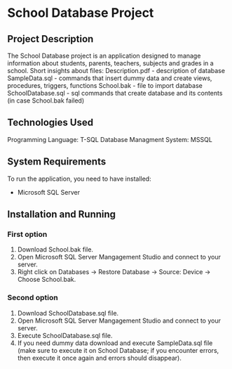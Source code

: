 # School Database Project

## Project Description
The School Database project is an application designed to manage information about students, parents, teachers, subjects and grades in a school. 
Short insights about files:
Description.pdf - description of database
SampleData.sql - commands that insert dummy data and create views, procedures, triggers,  functions
School.bak - file to import database
SchoolDatabase.sql - sql commands that create database and its contents (in case School.bak failed)

## Technologies Used
Programming Language: T-SQL
Database Managment System: MSSQL

## System Requirements
To run the application, you need to have installed:
- Microsoft SQL Server

## Installation and Running
### First option
1. Download School.bak file.
2. Open Microsoft SQL Server Mangagement Studio and connect to your server.
3. Right click on Databases -> Restore Database -> Source: Device -> Choose School.bak.
### Second option
1. Download SchoolDatabase.sql file.
2. Open Microsoft SQL Server Mangagement Studio and connect to your server.
3. Execute SchoolDatabase.sql file.
4. If you need dummy data download and execute SampleData.sql file  (make sure to execute it on School Database; if you encounter errors, then execute it once again and errors should disappear).

